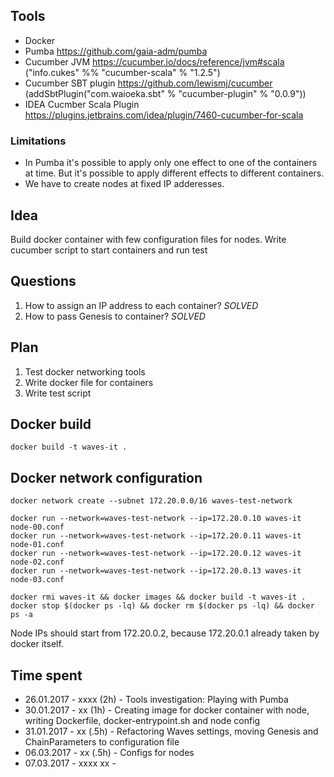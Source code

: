## Tools

 * Docker
 * Pumba https://github.com/gaia-adm/pumba
 * Cucumber JVM https://cucumber.io/docs/reference/jvm#scala ("info.cukes" %% "cucumber-scala" % "1.2.5")
 * Cucumber SBT plugin https://github.com/lewismj/cucumber (addSbtPlugin("com.waioeka.sbt" % "cucumber-plugin" % "0.0.9"))
 * IDEA Cucmber Scala Plugin https://plugins.jetbrains.com/idea/plugin/7460-cucumber-for-scala


### Limitations

 * In Pumba it's possible to apply only one effect to one of the containers at time. But it's possible to apply different effects to different containers.
 * We have to create nodes at fixed IP adderesses.


## Idea

Build docker container with few configuration files for nodes.
Write cucumber script to start containers and run test


## Questions

 1. How to assign an IP address to each container? *SOLVED*
 2. How to pass Genesis to container? *SOLVED*


## Plan

 1. Test docker networking tools
 2. Write docker file for containers
 3. Write test script

## Docker build 

```
docker build -t waves-it .
```

## Docker network configuration

```
docker network create --subnet 172.20.0.0/16 waves-test-network

docker run --network=waves-test-network --ip=172.20.0.10 waves-it node-00.conf
docker run --network=waves-test-network --ip=172.20.0.11 waves-it node-01.conf
docker run --network=waves-test-network --ip=172.20.0.12 waves-it node-02.conf
docker run --network=waves-test-network --ip=172.20.0.13 waves-it node-03.conf
```

```
docker rmi waves-it && docker images && docker build -t waves-it .
docker stop $(docker ps -lq) && docker rm $(docker ps -lq) && docker ps -a
```

Node IPs should start from 172.20.0.2, because 172.20.0.1 already taken by docker itself.


## Time spent

  * 26.01.2017 - xxxx (2h) - Tools investigation: Playing with Pumba
  * 30.01.2017 - xx (1h) - Creating image for docker container with node, writing Dockerfile, docker-entrypoint.sh and node config
  * 31.01.2017 - xx (.5h) - Refactoring Waves settings, moving Genesis and ChainParameters to configuration file
  * 06.03.2017 - xx (.5h) - Configs for nodes
  * 07.03.2017 - xxxx xx -
